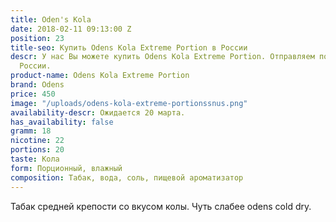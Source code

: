 ```yaml
---
title: Oden's Kola
date: 2018-02-11 09:13:00 Z
position: 23
title-seo: Купить Odens Kola Extreme Portion в России
descr: У нас Вы можете купить Odens Kola Extreme Portion. Отправляем по всей территории
  России.
product-name: Odens Kola Extreme Portion
brand: Odens
price: 450
image: "/uploads/odens-kola-extreme-portionssnus.png"
availability-descr: Ожидается 20 марта.
has_availability: false
gramm: 18
nicotine: 22
portions: 20
taste: Кола
form: Порционный, влажный
composition: Табак, вода, соль, пищевой ароматизатор
---
```


Табак средней крепости со вкусом колы. Чуть слабее odens cold dry.